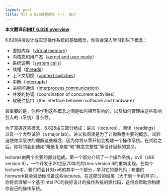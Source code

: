 ```yaml
---
layout: post
title: MIT 6.828课程解析（一） 简介
---
```


**本文翻译自[MIT 6.828 overview](https://pdos.csail.mit.edu/6.828/2014/overview.html)**

6.828讲授设计或实现操作系统的基础概念。你将会深入学习到以下概念：

* 虚拟内存（[virtual memory](https://en.wikipedia.org/wiki/Virtual_memory)）
* 内核态和用户态（[kernel and user mode](https://en.wikipedia.org/wiki/Protection_ring)）
* 系统调用（[system calls](https://en.wikipedia.org/wiki/System_call)）
* 线程（[threads](https://en.wikipedia.org/wiki/Thread_(computing))）
* 上下文切换（[context switches](https://en.wikipedia.org/wiki/Context_switch)）
* 中断（[interrupts](https://en.wikipedia.org/wiki/Interrupt)）
* 进程间通信（[interprocess communication](https://en.wikipedia.org/wiki/Inter-process_communication)）
* 并发的协调（coordination of concurrent activities）
* 软硬件接口（the interface between software and hardware）

最重要的是，你将学到这些概念之间是如何相互影响的，以及如何管理由这些影响引入的（系统）复杂性。

为了掌握这些概念，6.828由三部分组成：讲义（lectures）、阅读（readings）以及一个大型试验（a major lab）。讲义和阅读是为了让你熟悉主要的概念。试验迫使你深层次的理解这些概念，因为你将从零开始会构建一个操作系统。在试验之后，你将领会到诸如“降低复杂度”和“概念完整性”等设计目标的意义。

lectures由两个主要的部分组成。第一个部分介绍了一个操作系统，xv6（x86 version 6），一个开发于20世纪70年代的Unix version 6的重新实现。在每个lecture中，我们将会针对xv6的其中一个部分，学习它的源代码；布置的homwork将会辅助你准备这些lectures。在这部分的结尾（大于到一半的样子），你将会理解一个基于Intel PC的良好设计的操作系统的源代码，这将会帮助你构建你自己的操作系统。

